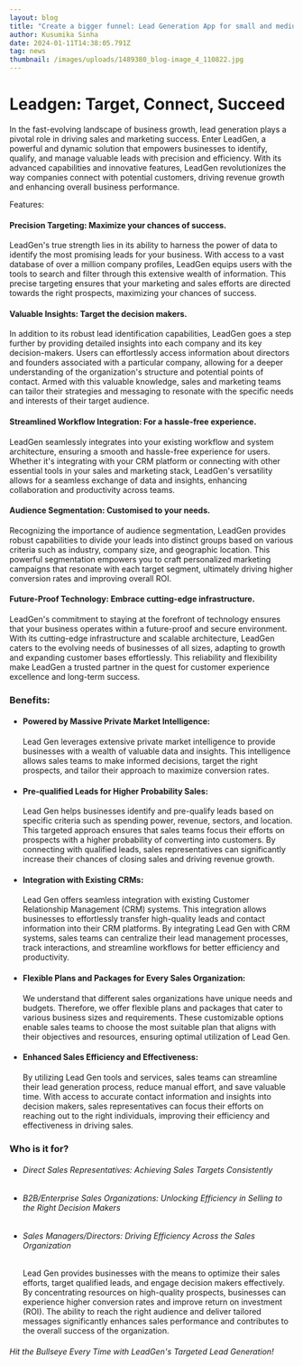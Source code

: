 ```yaml
---
layout: blog
title: "Create a bigger funnel: Lead Generation App for small and medium enterprises"
author: Kusumika Sinha
date: 2024-01-11T14:38:05.791Z
tag: news
thumbnail: /images/uploads/1489380_blog-image_4_110822.jpg
---
```

#  Leadgen: Target, Connect, Succeed 

In the fast-evolving landscape of business growth, lead generation plays a pivotal role in driving sales and marketing success. Enter LeadGen, a powerful and dynamic solution that empowers businesses to identify, qualify, and manage valuable leads with precision and efficiency. With its advanced capabilities and innovative features, LeadGen revolutionizes the way companies connect with potential customers, driving revenue growth and enhancing overall business performance. 



Features: 

#### Precision Targeting: Maximize your chances of success. 

LeadGen's true strength lies in its ability to harness the power of data to identify the most promising leads for your business. With access to a vast database of over a million company profiles, LeadGen equips users with the tools to search and filter through this extensive wealth of information. This precise targeting ensures that your marketing and sales efforts are directed towards the right prospects, maximizing your chances of success. 



#### Valuable Insights: Target the decision makers. 

In addition to its robust lead identification capabilities, LeadGen goes a step further by providing detailed insights into each company and its key decision-makers. Users can effortlessly access information about directors and founders associated with a particular company, allowing for a deeper understanding of the organization's structure and potential points of contact. Armed with this valuable knowledge, sales and marketing teams can tailor their strategies and messaging to resonate with the specific needs and interests of their target audience. 

#### Streamlined Workflow Integration: For a hassle-free experience. 

LeadGen seamlessly integrates into your existing workflow and system architecture, ensuring a smooth and hassle-free experience for users. Whether it's integrating with your CRM platform or connecting with other essential tools in your sales and marketing stack, LeadGen's versatility allows for a seamless exchange of data and insights, enhancing collaboration and productivity across teams. 



####  Audience Segmentation: Customised to your needs. 

Recognizing the importance of audience segmentation, LeadGen provides robust capabilities to divide your leads into distinct groups based on various criteria such as industry, company size, and geographic location. This powerful segmentation empowers you to craft personalized marketing campaigns that resonate with each target segment, ultimately driving higher conversion rates and improving overall ROI. 



####  Future-Proof Technology: Embrace cutting-edge infrastructure.  

LeadGen's commitment to staying at the forefront of technology ensures that your business operates within a future-proof and secure environment. With its cutting-edge infrastructure and scalable architecture, LeadGen caters to the evolving needs of businesses of all sizes, adapting to growth and expanding customer bases effortlessly. This reliability and flexibility make LeadGen a trusted partner in the quest for customer experience excellence and long-term success. 

### Benefits: 

* #### Powered by Massive Private Market Intelligence:

   Lead Gen leverages extensive private market intelligence to provide businesses with a wealth of valuable data and insights. This intelligence allows sales teams to make informed decisions, target the right prospects, and tailor their approach to maximize conversion rates. 
* #### Pre-qualified Leads for Higher Probability Sales: 

  Lead Gen helps businesses identify and pre-qualify leads based on specific criteria such as spending power, revenue, sectors, and location. This targeted approach ensures that sales teams focus their efforts on prospects with a higher probability of converting into customers. By connecting with qualified leads, sales representatives can significantly increase their chances of closing sales and driving revenue growth. 
* #### Integration with Existing CRMs: 

  Lead Gen offers seamless integration with existing Customer Relationship Management (CRM) systems. This integration allows businesses to effortlessly transfer high-quality leads and contact information into their CRM platforms. By integrating Lead Gen with CRM systems, sales teams can centralize their lead management processes, track interactions, and streamline workflows for better efficiency and productivity. 
* #### Flexible Plans and Packages for Every Sales Organization:

   We understand that different sales organizations have unique needs and budgets. Therefore, we offer flexible plans and packages that cater to various business sizes and requirements. These customizable options enable sales teams to choose the most suitable plan that aligns with their objectives and resources, ensuring optimal utilization of Lead Gen. 
* #### Enhanced Sales Efficiency and Effectiveness: 

  By utilizing Lead Gen tools and services, sales teams can streamline their lead generation process, reduce manual effort, and save valuable time. With access to accurate contact information and insights into decision makers, sales representatives can focus their efforts on reaching out to the right individuals, improving their efficiency and effectiveness in driving sales. 



### Who is it for?  

* ###### Direct Sales Representatives: Achieving Sales Targets Consistently 
* ###### B2B/Enterprise Sales Organizations: Unlocking Efficiency in Selling to the Right Decision Makers 
* ###### Sales Managers/Directors: Driving Efficiency Across the Sales Organization 

  Lead Gen provides businesses with the means to optimize their sales efforts, target qualified leads, and engage decision makers effectively. By concentrating resources on high-quality prospects, businesses can experience higher conversion rates and improve return on investment (ROI). The ability to reach the right audience and deliver tailored messages significantly enhances sales performance and contributes to the overall success of the organization. 



###### Hit the Bullseye Every Time with LeadGen's Targeted Lead Generation!